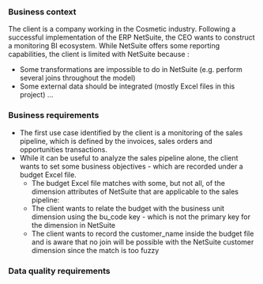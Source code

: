 ### Business context

The client is a company working in the Cosmetic industry.
Following a successful implementation of the ERP NetSuite, the CEO wants to construct a monitoring BI ecosystem.
While NetSuite offers some reporting capabilities, the client is limited with NetSuite because :
- Some transformations are impossible to do in NetSuite (e.g. perform several joins throughout the model)
- Some external data should be integrated (mostly Excel files in this project)
...

### Business requirements

- The first use case identified by the client is a monitoring of the sales pipeline, which is defined by the invoices, sales orders and opportunities transactions.
- While it can be useful to analyze the sales pipeline alone, the client wants to set some business objectives - which are recorded under a budget Excel file.
    - The budget Excel file matches with some, but not all, of the dimension attributes of NetSuite that are applicable to the sales pipeline:
    - The client wants to relate the budget with the business unit dimension using the bu_code key - which is not the primary key for the dimension in NetSuite
    - The client wants to record the customer_name inside the budget file and is aware that no join will be possible with the NetSuite customer dimension since the match is too fuzzy 

### Data quality requirements